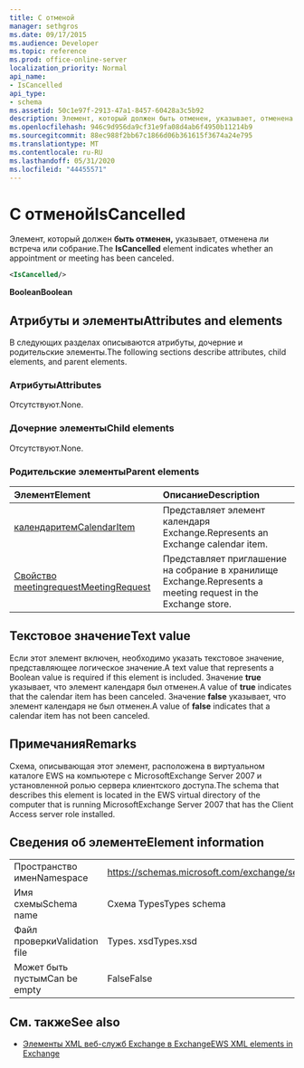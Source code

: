 ```yaml
---
title: С отменой
manager: sethgros
ms.date: 09/17/2015
ms.audience: Developer
ms.topic: reference
ms.prod: office-online-server
localization_priority: Normal
api_name:
- IsCancelled
api_type:
- schema
ms.assetid: 50c1e97f-2913-47a1-8457-60428a3c5b92
description: Элемент, который должен быть отменен, указывает, отменена ли встреча или собрание.
ms.openlocfilehash: 946c9d956da9cf31e9fa08d4ab6f4950b11214b9
ms.sourcegitcommit: 88ec988f2bb67c1866d06b361615f3674a24e795
ms.translationtype: MT
ms.contentlocale: ru-RU
ms.lasthandoff: 05/31/2020
ms.locfileid: "44455571"
---
```

# <a name="iscancelled"></a><span data-ttu-id="9804d-103">С отменой</span><span class="sxs-lookup"><span data-stu-id="9804d-103">IsCancelled</span></span>

<span data-ttu-id="9804d-104">Элемент, который должен **быть отменен,** указывает, отменена ли встреча или собрание.</span><span class="sxs-lookup"><span data-stu-id="9804d-104">The **IsCancelled** element indicates whether an appointment or meeting has been canceled.</span></span> 
  
```xml
<IsCancelled/>
```

 <span data-ttu-id="9804d-105">**Boolean**</span><span class="sxs-lookup"><span data-stu-id="9804d-105">**Boolean**</span></span>
## <a name="attributes-and-elements"></a><span data-ttu-id="9804d-106">Атрибуты и элементы</span><span class="sxs-lookup"><span data-stu-id="9804d-106">Attributes and elements</span></span>

<span data-ttu-id="9804d-107">В следующих разделах описываются атрибуты, дочерние и родительские элементы.</span><span class="sxs-lookup"><span data-stu-id="9804d-107">The following sections describe attributes, child elements, and parent elements.</span></span>
  
### <a name="attributes"></a><span data-ttu-id="9804d-108">Атрибуты</span><span class="sxs-lookup"><span data-stu-id="9804d-108">Attributes</span></span>

<span data-ttu-id="9804d-109">Отсутствуют.</span><span class="sxs-lookup"><span data-stu-id="9804d-109">None.</span></span>
  
### <a name="child-elements"></a><span data-ttu-id="9804d-110">Дочерние элементы</span><span class="sxs-lookup"><span data-stu-id="9804d-110">Child elements</span></span>

<span data-ttu-id="9804d-111">Отсутствуют.</span><span class="sxs-lookup"><span data-stu-id="9804d-111">None.</span></span>
  
### <a name="parent-elements"></a><span data-ttu-id="9804d-112">Родительские элементы</span><span class="sxs-lookup"><span data-stu-id="9804d-112">Parent elements</span></span>

|<span data-ttu-id="9804d-113">**Элемент**</span><span class="sxs-lookup"><span data-stu-id="9804d-113">**Element**</span></span>|<span data-ttu-id="9804d-114">**Описание**</span><span class="sxs-lookup"><span data-stu-id="9804d-114">**Description**</span></span>|
|:-----|:-----|
|[<span data-ttu-id="9804d-115">календаритем</span><span class="sxs-lookup"><span data-stu-id="9804d-115">CalendarItem</span></span>](calendaritem.md) <br/> |<span data-ttu-id="9804d-116">Представляет элемент календаря Exchange.</span><span class="sxs-lookup"><span data-stu-id="9804d-116">Represents an Exchange calendar item.</span></span>  <br/> |
|[<span data-ttu-id="9804d-117">Свойство meetingrequest</span><span class="sxs-lookup"><span data-stu-id="9804d-117">MeetingRequest</span></span>](meetingrequest.md) <br/> |<span data-ttu-id="9804d-118">Представляет приглашение на собрание в хранилище Exchange.</span><span class="sxs-lookup"><span data-stu-id="9804d-118">Represents a meeting request in the Exchange store.</span></span>  <br/> |
   
## <a name="text-value"></a><span data-ttu-id="9804d-119">Текстовое значение</span><span class="sxs-lookup"><span data-stu-id="9804d-119">Text value</span></span>

<span data-ttu-id="9804d-120">Если этот элемент включен, необходимо указать текстовое значение, представляющее логическое значение.</span><span class="sxs-lookup"><span data-stu-id="9804d-120">A text value that represents a Boolean value is required if this element is included.</span></span> <span data-ttu-id="9804d-121">Значение **true** указывает, что элемент календаря был отменен.</span><span class="sxs-lookup"><span data-stu-id="9804d-121">A value of **true** indicates that the calendar item has been canceled.</span></span> <span data-ttu-id="9804d-122">Значение **false** указывает, что элемент календаря не был отменен.</span><span class="sxs-lookup"><span data-stu-id="9804d-122">A value of **false** indicates that a calendar item has not been canceled.</span></span> 
  
## <a name="remarks"></a><span data-ttu-id="9804d-123">Примечания</span><span class="sxs-lookup"><span data-stu-id="9804d-123">Remarks</span></span>

<span data-ttu-id="9804d-124">Схема, описывающая этот элемент, расположена в виртуальном каталоге EWS на компьютере с MicrosoftExchange Server 2007 и установленной ролью сервера клиентского доступа.</span><span class="sxs-lookup"><span data-stu-id="9804d-124">The schema that describes this element is located in the EWS virtual directory of the computer that is running MicrosoftExchange Server 2007 that has the Client Access server role installed.</span></span>
  
## <a name="element-information"></a><span data-ttu-id="9804d-125">Сведения об элементе</span><span class="sxs-lookup"><span data-stu-id="9804d-125">Element information</span></span>

|||
|:-----|:-----|
|<span data-ttu-id="9804d-126">Пространство имен</span><span class="sxs-lookup"><span data-stu-id="9804d-126">Namespace</span></span>  <br/> |https://schemas.microsoft.com/exchange/services/2006/types  <br/> |
|<span data-ttu-id="9804d-127">Имя схемы</span><span class="sxs-lookup"><span data-stu-id="9804d-127">Schema name</span></span>  <br/> |<span data-ttu-id="9804d-128">Схема Types</span><span class="sxs-lookup"><span data-stu-id="9804d-128">Types schema</span></span>  <br/> |
|<span data-ttu-id="9804d-129">Файл проверки</span><span class="sxs-lookup"><span data-stu-id="9804d-129">Validation file</span></span>  <br/> |<span data-ttu-id="9804d-130">Types. xsd</span><span class="sxs-lookup"><span data-stu-id="9804d-130">Types.xsd</span></span>  <br/> |
|<span data-ttu-id="9804d-131">Может быть пустым</span><span class="sxs-lookup"><span data-stu-id="9804d-131">Can be empty</span></span>  <br/> |<span data-ttu-id="9804d-132">False</span><span class="sxs-lookup"><span data-stu-id="9804d-132">False</span></span>  <br/> |
   
## <a name="see-also"></a><span data-ttu-id="9804d-133">См. также</span><span class="sxs-lookup"><span data-stu-id="9804d-133">See also</span></span>



- [<span data-ttu-id="9804d-134">Элементы XML веб-служб Exchange в Exchange</span><span class="sxs-lookup"><span data-stu-id="9804d-134">EWS XML elements in Exchange</span></span>](ews-xml-elements-in-exchange.md)


